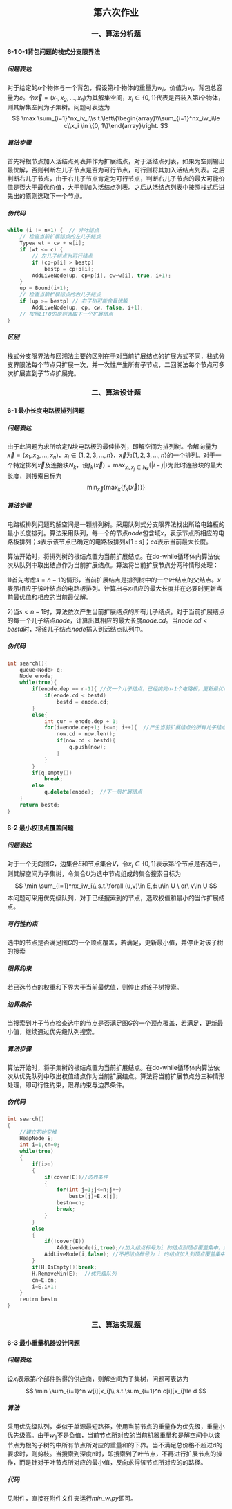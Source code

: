 ## <center>第六次作业</center>

### <center>一、算法分析题 </center>

#### 6-1 0-1背包问题的栈式分支限界法

##### 问题表达

对于给定的$n$个物体与一个背包，假设第$i$个物体的重量为$w_i$，价值为$v_i$，背包总容量为$c$。令$\vec x=(x_1, x_2, ..., x_n)$为其解集空间，$x_i\in \{0, 1\}$代表是否装入第$i$个物体，则其解集空间为子集树。问题可表达为
$$
\max \sum_{i=1}^nx_iv_i\\s.t.\left\{\begin{array}\\\sum_{i=1}^nx_iw_i\le c\\x_i \in \{0, 1\}\end{array}\right.
$$

##### 算法步骤

首先将根节点加入活结点列表并作为扩展结点，对于活结点列表，如果为空则输出最优解，否则判断左儿子节点是否为可行节点，可行则将其加入活结点列表。之后判断右儿子节点，由于右儿子节点肯定为可行节点，判断右儿子节点的最大可能价值是否大于最优价值，大于则加入活结点列表。之后从活结点列表中按照栈式后进先出的原则选取下一个节点。

##### 伪代码

```c++
while (i != n+1) {  // 非叶结点 
    // 检查当前扩展结点的左儿子结点 
    Typew wt = cw + w[i];
    if (wt <= c) {  
        // 左儿子结点为可行结点 
        if (cp+p[i] > bestp) 
            bestp = cp+p[i]; 
        AddLiveNode(up, cp+p[i], cw+w[i], true, i+1); 
    } 
    up = Bound(i+1); 
    // 检查当前扩展结点的右儿子结点 
    if (up >= bestp) // 右子树可能含最优解 
        AddLiveNode(up, cp, cw, false, i+1); 
    // 按照LIFO的原则选取下一个扩展结点
}
```

##### 区别

栈式分支限界法与回溯法主要的区别在于对当前扩展结点的扩展方式不同，栈式分支界限法每个节点只扩展一次，并一次性产生所有子节点，二回溯法每个节点可多次扩展直到子节点扩展完。

### <center>二、算法设计题 </center>

#### 6-1 最小长度电路板排列问题

##### 问题表达

由于此问题为求所给定$N$块电路板的最佳排列，即解空间为排列树。令解向量为$\vec{x}=(x_1, x_2, ..., x_n)$，$x_i\in\{1, 2, 3, ..., n\}$，$\vec{x}$为$\{1, 2, 3,...,n\}$的一个排列。对于一个特定排列$\vec{x}$及连接块$N_k$，设$f_k(\vec{x})=\max_{x_i,x_j\in N_k}\{|i-j|\}$为此时连接块的最大长度，则搜索目标为
$$
\min_{\vec{x}}\{\max_k\{f_k(\vec{x})\}\}
$$

##### 算法步骤

 电路板排列问题的解空间是一颗排列树。采用队列式分支限界法找出所给电路板的最小长度排列。算法采用队列，每一个的节点$node$包含域$x$，表示节点所相应的电路板排列；$s$表示该节点已确定的电路板排列$x[1:s]$；$cd$表示当前最大长度。

算法开始时，将排列树的根结点置为当前扩展结点。在do-while循环体内算法依次从队列中取出结点作为当前扩展结点。算法将当前扩展节点分两种情形处理：

   1)首先考虑$s=n-1$的情形，当前扩展结点是排列树中的一个叶结点的父结点。$x$表示相应于该叶结点的电路板排列。计算出与$x$相应的最大长度并在必要时更新当前最优值和相应的当前最优解。

   2)当$s<n-1$时，算法依次产生当前扩展结点的所有儿子结点。对于当前扩展结点的每一个儿子结点$node$，计算出其相应的最大长度$node.cd$。当$node.cd<bestd$时，将该儿子结点$node$插入到活结点队列中。

##### 伪代码

```c++
int search(){
    queue<Node> q;
    Node enode;
    while(true){
        if(enode.dep == n-1){ //仅一个儿子结点，已经排完n-1个电路板，更新最优值
            if(enode.cd < bestd)
                bestd = enode.cd; 
        }
        else{
            int cur = enode.dep + 1;
            for(i=enode.dep+1; i<=n; i++){  //产生当前扩展结点的所有儿子结点
                now.cd = now.len();
                if(now.cd < bestd){
                    q.push(now); 
                }
            }
        }
        if(q.empty())
            break;
        else
            q.delete(enode);  //下一层扩展结点
    }
    return bestd;
}
```

#### 6-2 最小权顶点覆盖问题

##### 问题表达

对于一个无向图$G$，边集合$E$和节点集合$V$，令$x_i\in\{0, 1\}$表示第$i$个节点是否选中，则其解空间为子集树，令集合$U$为选中节点组成的集合搜索目标为
$$
\min \sum_{i=1}^nx_iw_i\\
s.t.\forall (u,v)\in E,有u\in U \ or\  v\in U
$$
本问题可采用优先级队列，对于已经搜索到的节点，选取权值和最小的当作扩展结点。

##### 可行性约束

选中的节点是否满足图$G$的一个顶点覆盖，若满足，更新最小值，并停止对该子树的搜索

##### 限界约束

若已选节点的权重和下界大于当前最优值，则停止对该子树搜索。

##### 边界条件

当搜索到叶子节点检查选中的节点是否满足图$G$的一个顶点覆盖，若满足，更新最小值，继续通过优先级队列搜索。

##### 算法步骤

算法开始时，将子集树的根结点置为当前扩展结点。在do-while循环体内算法依次从优先队列中取出权值结点作为当前扩展结点。算法将当前扩展节点分三种情形处理，即可行性约束，限界约束与边界条件。

##### 伪代码

```C++
int search()
{
    //建立初始空堆  
    HeapNode E;
    int i=1,cn=0;  
    while(true)
    {
        if(i>n)
        {
            if(cover(E))//边界条件
            {
                for(int j=1;j<=n;j++)
                    bestx[j]=E.x[j];
                bestn=cn;
                break;
            }
        }
        else
        {
            if(!cover(E))
                AddLiveNode(i,true);//加入结点标号为i 的结点到顶点覆盖集中，并把更新后的结点再插入堆中
            AddLiveNode(i,false); //不把结点标号为 i 的结点加入到顶点覆盖集中，并把更新后的结点插入堆中
        }
        if(H.IsEmpty())break;
        H.RemoveMin(E);  //优先级队列
        cn=E.cn;
        i=E.i+1;                                                        
    }
    reutrn bestn
}
```

### <center>三、算法实现题</center>

#### 6-3 最小重量机器设计问题 

##### 问题表达

设$x_i$表示第$i$个部件购得的供应商，则解空间为子集树，问题可表达为
$$
\min \sum_{i=1}^n w[i][x_i]\\
s.t.\sum_{i=1}^n c[i][x_i]\le d
$$


##### 算法

采用优先级队列，类似于单源最短路径，使用当前节点的重量作为优先级，重量小优先级高。由于$w_{ij}$不是负值，当前节点所对应的当前机器重量和是解空间中以该节点为根的子树的中所有节点所对应的重量和的下界。当不满足总价格不超过d的要求时，则剪枝。当搜索到深度n时，即搜索到了叶节点，不再进行扩展节点的操作，而是针对于叶节点所对应的最小值，反向求得该节点所对应的的路径。

##### 代码

见附件，直接在附件文件夹运行$min\_w.py$即可。